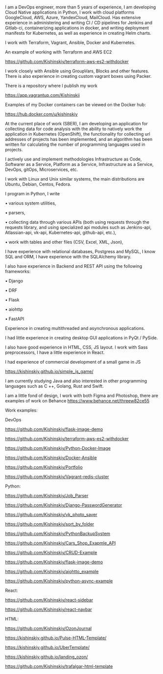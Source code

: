 I am a DevOps engineer, more than 5 years of experience, I am developing Cloud Native applications in Python, I work with cloud platforms GoogleCloud, AWS, Azure, YandexCloud, MailCloud. Has extensive experience in administering and writing CI / CD pipelines for Jenkins and Gitlab-ci, containerizing applications in docker, and writing deployment manifests for Kubernetes, as well as experience in creating Helm charts.

I work with Terraform, Vagrant, Ansible, Docker and Kubernetes.

An example of working with Terraform and AWS EC2

https://github.com/Kishinskiy/terraform-aws-es2-withdocker

I work closely with Ansible using GroupVars, Blocks and other features. There is also experience in creating custom vagrant boxes using Packer.

There is a repository where I publish my work

https://app.vagrantup.com/Kishinskii

Examples of my Docker containers can be viewed on the Docker hub:

https://hub.docker.com/u/kishinskiy

At the current place of work (SBER), I am developing an application for collecting data for code analysis with the ability to natively work the application in Kubernetes (OpenShift), the functionality for collecting url addresses of projects has been implemented, and an algorithm has been written for calculating the number of programming languages ​​used in projects.

I actively use and implement methodologies Infrastructure as Code, Softwarer as a Service, Platform as a Service, Infrastructure as a Service, DevOps, gitOps, Microservices, etc.

I work with Linux and Unix similar systems, the main distributions are Ubuntu, Debian, Centos, Fedora.

I program in Python, I write

• various system utilities,

• parsers,

• collecting data through various APIs (both using requests through the requests library, and using specialized api modules such as Jenkins-api, Atlassian-api, vk-api, Kubernetes-api, github-api, etc.),

• work with tables and other files (CSV, Excel, XML, Json),

I have experience with relational databases, Postgress and MySQL, I know SQL and ORM, I have experience with the SQLAlchemy library.

I also have experience in Backend and REST API using the following frameworks:

• Django

• DRF

• Flask

• aiohttp

• FastAPI

Experience in creating multithreaded and asynchronous applications.

I had little experience in creating desktop GUI applications in PyQt / PySide.

I also have good experience in HTML, CSS, JS layout. I work with Sass preprocessors, I have a little experience in React.

I had experience of commercial development of a small game in JS

https://kishinskiy.github.io/simple_js_game/

I am currently studying Java and also interested in other programming languages ​​such as C ++, Golang, Rust and Swift.

I am a little fond of design, I work with both Figma and Photoshop, there are examples of work on Behance https://www.behance.net/threew82ce55

Work examples:

DevOps

https://github.com/Kishinskiy/flask-image-demo

https://github.com/Kishinskiy/terraform-aws-es2-withdocker

https://github.com/Kishinskiy/Python-Docker-Image

https://github.com/Kishinskiy/Docker-Ansible

https://github.com/Kishinskiy/Portfolio

https://github.com/Kishinskiy/Vagrant-redis-cluster

Python:

https://github.com/Kishinskiy/Job_Parser

https://github.com/Kishinskiy/Django-PasswordGenerator

https://github.com/Kishinskiy/vk_photo_saver

https://github.com/Kishinskiy/sort_by_folder

https://github.com/Kishinskiy/PythonBackupSystem

https://github.com/Kishinskiy/Cars_Shop_Exapmle_API

https://github.com/Kishinskiy/CRUD-Example

https://github.com/Kishinskiy/flask-image-demo

https://github.com/Kishinskiy/aiohtto_example

https://github.com/Kishinskiy/python-async-example

React:

https://github.com/Kishinskiy/react-sidebar

https://github.com/Kishinskiy/react-navbar

HTML:

https://github.com/Kishinskiy/OzonJournal

https://kishinskiy.github.io/Pulse-HTML-Template/

https://kishinskiy.github.io/UberTemplate/

https://kishinskiy.github.io/landing_ozon/

https://github.com/Kishinskiy/trafalgar-html-template
